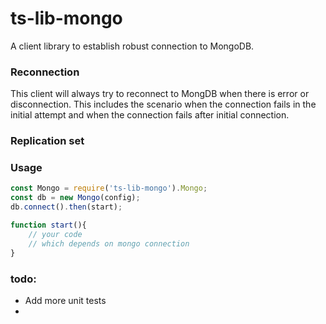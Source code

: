 # ts-lib-mongo

A client library to establish robust connection to MongoDB. 

### Reconnection 
This client will always try to reconnect to MongDB when there is error or disconnection. 
This includes the scenario when the connection fails in the initial attempt and 
when the connection fails after initial connection.

### Replication set

### Usage


```javascript
const Mongo = require('ts-lib-mongo').Mongo;
const db = new Mongo(config);
db.connect().then(start);

function start(){
    // your code
    // which depends on mongo connection
}
```

### todo: 
* Add more unit tests
* 